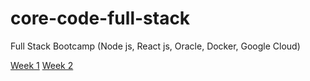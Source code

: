 # core-code-full-stack

Full Stack Bootcamp (Node js, React js, Oracle, Docker, Google Cloud)

[Week 1](/week1/README.md "Week 1")
[Week 2](/week2/README.md "Week 2")
